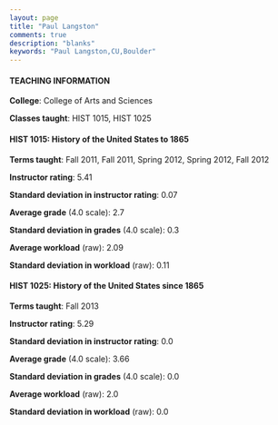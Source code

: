 ```yaml
---
layout: page
title: "Paul Langston" 
comments: true
description: "blanks"
keywords: "Paul Langston,CU,Boulder"
---
```

<head>
<script src="https://ajax.googleapis.com/ajax/libs/jquery/2.1.3/jquery.min.js"></script>
<script src="https://dl.dropboxusercontent.com/s/pc42nxpaw1ea4o9/highcharts.js?dl=0"></script>
<!-- <script src="../assets/js/highcharts.js"></script> -->
<style type="text/css">@font-face {
	font-family: "Bebas Neue";
	src: url(https://www.filehosting.org/file/details/544349/BebasNeue Regular.otf) format("opentype");
	}
	h1.Bebas { 
		font-family: "Bebas Neue", Verdana, Tahoma;
	}
</style>
</head>
	   
#### TEACHING INFORMATION

**College**: College of Arts and Sciences

**Classes taught**: HIST 1015, HIST 1025

#### HIST 1015: History of the United States to 1865

**Terms taught**: Fall 2011, Fall 2011, Spring 2012, Spring 2012, Fall 2012

**Instructor rating**: 5.41

**Standard deviation in instructor rating**: 0.07

**Average grade** (4.0 scale): 2.7

**Standard deviation in grades** (4.0 scale): 0.3

**Average workload** (raw): 2.09

**Standard deviation in workload** (raw): 0.11

#### HIST 1025: History of the United States since 1865

**Terms taught**: Fall 2013

**Instructor rating**: 5.29

**Standard deviation in instructor rating**: 0.0

**Average grade** (4.0 scale): 3.66

**Standard deviation in grades** (4.0 scale): 0.0

**Average workload** (raw): 2.0

**Standard deviation in workload** (raw): 0.0

